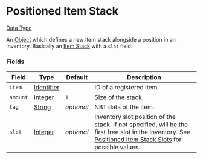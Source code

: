 # Positioned Item Stack
[Data Type](../data_types.md)

An [Object](object.md) which defines a new item stack alongside a position in an inventory. Basically an [Item Stack](item_stack.md) with a `slot` field.
### Fields

 | Field | Type | Default | Description | 
|---|---|---|---|
 | `item` | [Identifier](identifier.md) |   | ID of a registered item. | 
 | `amount` | [Integer](integer.md) | `1` | Size of the stack. | 
 | `tag` | [String](string.md) | _optional_ | NBT data of the item. | 
 | `slot` | [Integer](integer.md) | _optional_ | Inventory slot position of the stack. If not specified, will be the first free slot in the inventory. See [Positioned Item Stack Slots](../../misc/extras/positioned_item_stack_slots.md) for possible values. | 

